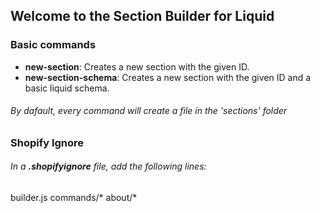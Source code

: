 ## Welcome to the **Section Builder** for Liquid

### Basic commands
- **new-section**: Creates a new section with the given ID.
- **new-section-schema**: Creates a new section with the given ID and a basic liquid schema.
###### By dafault, every command will create a file in the 'sections' folder

### Shopify Ignore
###### In a **.shopifyignore** file, add the following lines:
builder.js
commands/*
about/*